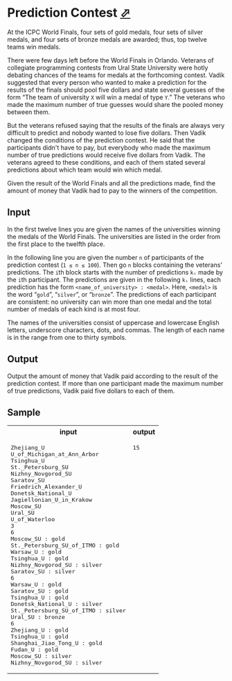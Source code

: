 # Prediction Contest [⬀](https://acm.timus.ru/problem.aspx?space=1&num=1868)

At the ICPC World Finals, four sets of gold medals, four sets of silver medals, and four sets of bronze medals are awarded; thus, top twelve teams win medals.

There were few days left before the World Finals in Orlando. Veterans of collegiate programming contests from Ural State University were hotly debating chances of the teams for medals at the forthcoming contest. Vadik suggested that every person who wanted to make a prediction for the results of the finals should pool five dollars and state several guesses of the form “The team of university `X` will win a medal of type `Y`.” The veterans who made the maximum number of true guesses would share the pooled money between them.

But the veterans refused saying that the results of the finals are always very difficult to predict and nobody wanted to lose five dollars. Then Vadik changed the conditions of the prediction contest. He said that the participants didn't have to pay, but everybody who made the maximum number of true predictions would receive five dollars from Vadik. The veterans agreed to these conditions, and each of them stated several predictions about which team would win which medal.

Given the result of the World Finals and all the predictions made, find the amount of money that Vadik had to pay to the winners of the competition.

## Input

In the first twelve lines you are given the names of the universities winning the medals of the World Finals. The universities are listed in the order from the first place to the twelfth place.

In the following line you are given the number `n` of participants of the prediction contest (`1 ≤ n ≤ 100`). Then go `n` blocks containing the veterans' predictions. The `i`th block starts with the number of predictions `kᵢ` made by the `i`th participant. The predictions are given in the following `kᵢ` lines, each prediction has the form `<name_of_university> : <medal>`. Here, `<medal>` is the word “`gold`”, “`silver`”, or “`bronze`”. The predictions of each participant are consistent: no university can win more than one medal and the total number of medals of each kind is at most four.

The names of the universities consist of uppercase and lowercase English letters, underscore characters, dots, and commas. The length of each name is in the range from one to thirty symbols.

## Output

Output the amount of money that Vadik paid according to the result of the prediction contest. If more than one participant made the maximum number of true predictions, Vadik paid five dollars to each of them.

## Sample

<table>
<tr>
<th>input</th>
<th>output</th>
</tr>
<tr>
<td style="vertical-align: top">
<pre style="white-space:pre">
Zhejiang_U
U_of_Michigan_at_Ann_Arbor
Tsinghua_U
St._Petersburg_SU
Nizhny_Novgorod_SU
Saratov_SU
Friedrich_Alexander_U
Donetsk_National_U
Jagiellonian_U_in_Krakow
Moscow_SU
Ural_SU
U_of_Waterloo
3
6
Moscow_SU : gold
St._Petersburg_SU_of_ITMO : gold
Warsaw_U : gold
Tsinghua_U : gold
Nizhny_Novgorod_SU : silver
Saratov_SU : silver
6
Warsaw_U : gold
Saratov_SU : gold
Tsinghua_U : gold
Donetsk_National_U : silver
St._Petersburg_SU_of_ITMO : silver
Ural_SU : bronze
6
Zhejiang_U : gold
Tsinghua_U : gold
Shanghai_Jiao_Tong_U : gold
Fudan_U : gold
Moscow_SU : silver
Nizhny_Novgorod_SU : silver
</pre>
</td>
<td style="vertical-align: top">
<pre style="white-space:pre">
15
</pre>
</td>
</tr>
</table>


